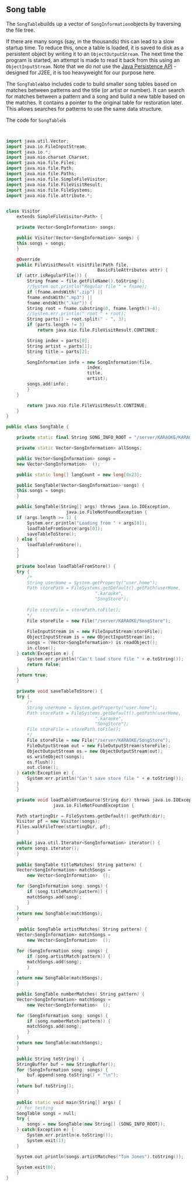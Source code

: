 
##  Song table 


The `SongTable`builds up a vector of `SongInformation`objects by traversing the file
tree.


If there are many songs (say, in the thousands)
this can lead to a slow startup time. To reduce this,
once a table is loaded, it is saved to disk as a persistent
object by writing it to an `ObjectOutputStream`.
The next time the program is started, an attempt is made to
read it back from this using an `ObjectInputStream`.
Note that we do _not_ use the [Java Persistence API](http://en.wikibooks.org/wiki/Java_Persistence/What_is_Java_persistence%3F) -
designed for J2EE, it is too heavyweight for our purpose here.


The `SongTable`also includes code to build
smaller song tables based on matches between patterns
and the title (or artist or number). It can search
for matches between a pattern and a song and build a new
table based on the matches. It contains a pointer to
the original table for restoration later.
This allows searches for patterns to use the same
data structure.


The code for `SongTable`is

```cpp


import java.util.Vector;
import java.io.FileInputStream;
import java.io.*;
import java.nio.charset.Charset;
import java.nio.file.Files;
import java.nio.file.Path;
import java.nio.file.Paths;
import java.nio.file.SimpleFileVisitor;
import java.nio.file.FileVisitResult;
import java.nio.file.FileSystems;
import java.nio.file.attribute.*;


class Visitor
    extends SimpleFileVisitor<Path> {

    private Vector<SongInformation> songs;

    public Visitor(Vector<SongInformation> songs) {
	this.songs = songs;
    }

    @Override
    public FileVisitResult visitFile(Path file,
                                   BasicFileAttributes attr) {
	if (attr.isRegularFile()) {
	    String fname = file.getFileName().toString();
	    //System.out.println("Regular file " + fname);
	    if (fname.endsWith(".zip") || 
		fname.endsWith(".mp3") || 
		fname.endsWith(".kar")) {
		String root = fname.substring(0, fname.length()-4);
		//System.err.println(" root " + root);
		String parts[] = root.split(" - ", 3);
		if (parts.length != 3)
		    return java.nio.file.FileVisitResult.CONTINUE;

		String index = parts[0];
		String artist = parts[1];
		String title = parts[2];

		SongInformation info = new SongInformation(file,
							   index,
							   title,
							   artist);
		songs.add(info);
	    }
	}

        return java.nio.file.FileVisitResult.CONTINUE;
    }
}

public class SongTable {

    private static final String SONG_INFO_ROOT = "/server/KARAOKE/KARAOKE/";

    private static Vector<SongInformation> allSongs;

    public Vector<SongInformation> songs = 
	new Vector<SongInformation>  ();

    public static long[] langCount = new long[0x23];

    public SongTable(Vector<SongInformation> songs) {
	this.songs = songs;
    }

    public SongTable(String[] args) throws java.io.IOException, 
					   java.io.FileNotFoundException {
	if (args.length >= 1) {
	    System.err.println("Loading from " + args[0]);
	    loadTableFromSource(args[0]);
	    saveTableToStore();
	} else {
	    loadTableFromStore();
	}
    }

    private boolean loadTableFromStore() {
	try {
	    /*
	    String userHome = System.getProperty("user.home");
	    Path storePath = FileSystems.getDefault().getPath(userHome, 
							      ".karaoke",
							      "SongStore");
	    
	    File storeFile = storePath.toFile();
	    */
	    File storeFile = new File("/server/KARAOKE/SongStore"); 
	    
	    FileInputStream in = new FileInputStream(storeFile); 
	    ObjectInputStream is = new ObjectInputStream(in);
	    songs = (Vector<SongInformation>) is.readObject();
	    in.close();
	} catch(Exception e) {
	    System.err.println("Can't load store file " + e.toString());
	    return false;
	}
	return true;
    }

    private void saveTableToStore() {
	try {
	    /*
	    String userHome = System.getProperty("user.home");
	    Path storePath = FileSystems.getDefault().getPath(userHome, 
							      ".karaoke",
							      "SongStore");
	    File storeFile = storePath.toFile();
	    */
	    File storeFile = new File("/server/KARAOKE/SongStore");
	    FileOutputStream out = new FileOutputStream(storeFile); 
	    ObjectOutputStream os = new ObjectOutputStream(out);
	    os.writeObject(songs); 
	    os.flush(); 
	    out.close();
	} catch(Exception e) {
	    System.err.println("Can't save store file " + e.toString());
	}
    }

    private void loadTableFromSource(String dir) throws java.io.IOException, 
			      java.io.FileNotFoundException {

	Path startingDir = FileSystems.getDefault().getPath(dir);
	Visitor pf = new Visitor(songs);
	Files.walkFileTree(startingDir, pf);
    }

    public java.util.Iterator<SongInformation> iterator() {
	return songs.iterator();
    }
 
    public SongTable titleMatches( String pattern) {
	Vector<SongInformation> matchSongs = 
	    new Vector<SongInformation>  ();

	for (SongInformation song: songs) {
	    if (song.titleMatch(pattern)) {
		matchSongs.add(song);
	    }
	}
	return new SongTable(matchSongs);
    }

     public SongTable artistMatches( String pattern) {
	Vector<SongInformation> matchSongs = 
	    new Vector<SongInformation>  ();

	for (SongInformation song: songs) {
	    if (song.artistMatch(pattern)) {
		matchSongs.add(song);
	    }
	}
	return new SongTable(matchSongs);
    }

    public SongTable numberMatches( String pattern) {
	Vector<SongInformation> matchSongs = 
	    new Vector<SongInformation>  ();

	for (SongInformation song: songs) {
	    if (song.numberMatch(pattern)) {
		matchSongs.add(song);
	    }
	}
	return new SongTable(matchSongs);
    }

    public String toString() {
	StringBuffer buf = new StringBuffer();
	for (SongInformation song: songs) {
	    buf.append(song.toString() + "\n");
	}
	return buf.toString();
    }
	
    public static void main(String[] args) {
	// for testing
	SongTable songs = null;
	try {
	    songs = new SongTable(new String[] {SONG_INFO_ROOT});
	} catch(Exception e) {
	    System.err.println(e.toString());
	    System.exit(1);
	}

	System.out.println(songs.artistMatches("Tom Jones").toString());

	System.exit(0);
    }
}

      
```

